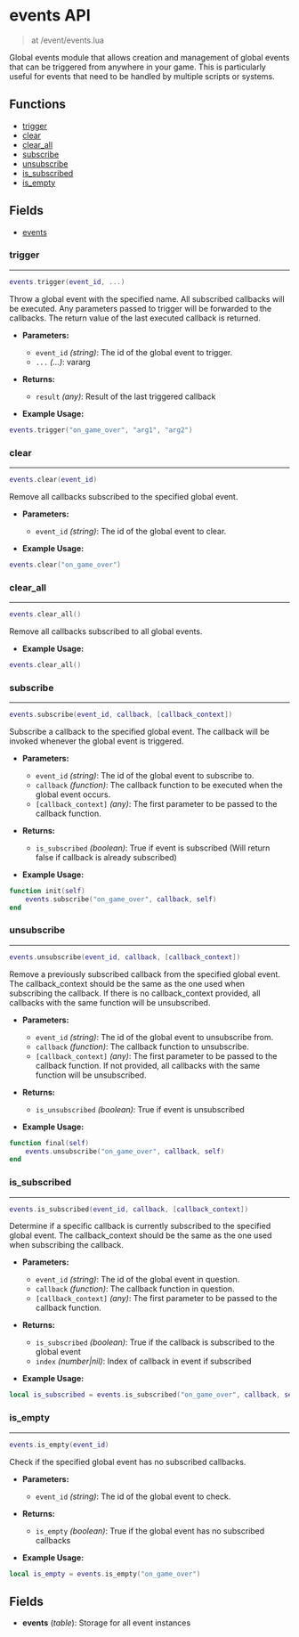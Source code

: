 # events API

> at /event/events.lua

Global events module that allows creation and management of global events that can be triggered from anywhere in your game.
This is particularly useful for events that need to be handled by multiple scripts or systems.

## Functions

- [trigger](#trigger)
- [clear](#clear)
- [clear_all](#clear_all)
- [subscribe](#subscribe)
- [unsubscribe](#unsubscribe)
- [is_subscribed](#is_subscribed)
- [is_empty](#is_empty)

## Fields

- [events](#events)



### trigger

---
```lua
events.trigger(event_id, ...)
```

Throw a global event with the specified name. All subscribed callbacks will be executed.
Any parameters passed to trigger will be forwarded to the callbacks.
The return value of the last executed callback is returned.

- **Parameters:**
	- `event_id` *(string)*: The id of the global event to trigger.
	- `...` *(...)*: vararg

- **Returns:**
	- `result` *(any)*: Result of the last triggered callback

- **Example Usage:**

```lua
events.trigger("on_game_over", "arg1", "arg2")
```
### clear

---
```lua
events.clear(event_id)
```

Remove all callbacks subscribed to the specified global event.

- **Parameters:**
	- `event_id` *(string)*: The id of the global event to clear.

- **Example Usage:**

```lua
events.clear("on_game_over")
```
### clear_all

---
```lua
events.clear_all()
```

Remove all callbacks subscribed to all global events.

- **Example Usage:**

```lua
events.clear_all()
```
### subscribe

---
```lua
events.subscribe(event_id, callback, [callback_context])
```

Subscribe a callback to the specified global event.
The callback will be invoked whenever the global event is triggered.

- **Parameters:**
	- `event_id` *(string)*: The id of the global event to subscribe to.
	- `callback` *(function)*: The callback function to be executed when the global event occurs.
	- `[callback_context]` *(any)*: The first parameter to be passed to the callback function.

- **Returns:**
	- `is_subscribed` *(boolean)*: True if event is subscribed (Will return false if callback is already subscribed)

- **Example Usage:**

```lua
function init(self)
	events.subscribe("on_game_over", callback, self)
end
```
### unsubscribe

---
```lua
events.unsubscribe(event_id, callback, [callback_context])
```

Remove a previously subscribed callback from the specified global event.
The callback_context should be the same as the one used when subscribing the callback.
If there is no callback_context provided, all callbacks with the same function will be unsubscribed.

- **Parameters:**
	- `event_id` *(string)*: The id of the global event to unsubscribe from.
	- `callback` *(function)*: The callback function to unsubscribe.
	- `[callback_context]` *(any)*: The first parameter to be passed to the callback function. If not provided, all callbacks with the same function will be unsubscribed.

- **Returns:**
	- `is_unsubscribed` *(boolean)*: True if event is unsubscribed

- **Example Usage:**

```lua
function final(self)
	events.unsubscribe("on_game_over", callback, self)
end
```
### is_subscribed

---
```lua
events.is_subscribed(event_id, callback, [callback_context])
```

Determine if a specific callback is currently subscribed to the specified global event.
The callback_context should be the same as the one used when subscribing the callback.

- **Parameters:**
	- `event_id` *(string)*: The id of the global event in question.
	- `callback` *(function)*: The callback function in question.
	- `[callback_context]` *(any)*: The first parameter to be passed to the callback function.

- **Returns:**
	- `is_subscribed` *(boolean)*: True if the callback is subscribed to the global event
	- `index` *(number|nil)*: Index of callback in event if subscribed

- **Example Usage:**

```lua
local is_subscribed = events.is_subscribed("on_game_over", callback, self)
```
### is_empty

---
```lua
events.is_empty(event_id)
```

Check if the specified global event has no subscribed callbacks.

- **Parameters:**
	- `event_id` *(string)*: The id of the global event to check.

- **Returns:**
	- `is_empty` *(boolean)*: True if the global event has no subscribed callbacks

- **Example Usage:**

```lua
local is_empty = events.is_empty("on_game_over")
```

## Fields
<a name="events"></a>
- **events** (_table_): Storage for all event instances

